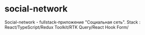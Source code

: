 # social-network
Social-network - fullstack-приложение "Социальная сеть". Stack : React/TypeScript/Redux Toolkit/RTK Query/React Hook Form/

